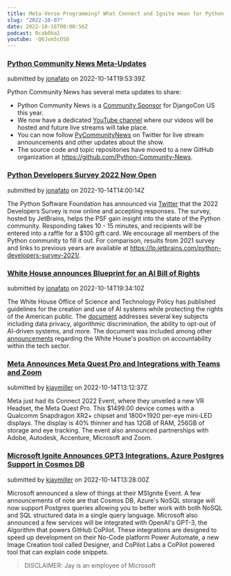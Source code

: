 ```yaml
---
title: Meta-Verse Programming? What Connect and Ignite mean for Python Professionals
slug: "2022-10-07"
date: 2022-10-16T00:00:56Z
podcast: 0cab0ba2
youtube: -Q6Jvm5cOS0
---
```



### [Python Community News Meta-Updates](https://pythoncommunitynews.com)

submitted by [jonafato](https://github.com/jonafato) on 2022-10-14T19:53:39Z

Python Community News has several meta updates to share:
- Python Community News is a [Community Sponsor](https://2022.djangocon.us/sponsors/) for DjangoCon US this year.
- We now have a dedicated [YouTube channel](https://www.youtube.com/channel/UCA8N-T_aEhHLzwwn47K-UFw) where our videos will be hosted and future live streams will take place.
- You can now follow [PyCommunityNews](https://twitter.com/PyCommunityNews) on Twitter for live stream announcements and other updates about the show.
- The source code and topic repositories have moved to a new GitHub organization at https://github.com/Python-Community-News.


### [Python Developers Survey 2022 Now Open](https://surveys.jetbrains.com/s3/c1-python-developers-survey-2022)

submitted by [jonafato](https://github.com/jonafato) on 2022-10-14T14:00:14Z

The Python Software Foundation has announced via [Twitter](https://twitter.com/ThePSF/status/1580668956154527745) that the 2022 Developers Survey is now online and accepting responses. The survey, hosted by JetBrains, helps the PSF gain insight into the state of the Python community. Responding takes 10 - 15 minutes, and recipients will be entered into a raffle for a $100 gift card. We encourage all members of the Python community to fill it out. For comparison, results from 2021 survey and links to previous years are available at https://lp.jetbrains.com/python-developers-survey-2021/.


### [White House announces Blueprint for an AI Bill of Rights](https://www.whitehouse.gov/ostp/news-updates/2022/10/04/blueprint-for-an-ai-bill-of-rightsa-vision-for-protecting-our-civil-rights-in-the-algorithmic-age/)

submitted by [jonafato](https://github.com/jonafato) on 2022-10-14T19:34:10Z

The White House Office of Science and Technology Policy has published guidelines for the creation and use of AI systems while protecting the rights of the American public. The [document](https://www.whitehouse.gov/ostp/ai-bill-of-rights/) addresses several key subjects including data privacy, algorithmic discrimination, the ability to opt-out of AI-driven systems, and more. The document was included among other [announcements](https://www.whitehouse.gov/ostp/news-updates/2022/10/04/fact-sheet-biden-harris-administration-announces-key-actions-to-advance-tech-accountability-and-protect-the-rights-of-the-american-public/) regarding the White House's position on accountability within the tech sector.


### [Meta Announces Meta Quest Pro and Integrations with Teams and Zoom](https://www.zdnet.com/article/everything-meta-just-revealed-at-its-meta-connect-2022-event/)

submitted by [kjaymiller](https://github.com/kjaymiller) on 2022-10-14T13:12:37Z

Meta just had its Connect 2022 Event, where they unveiled a new VR Headset, the Meta Quest Pro. This $1499.00 device comes with a Qualcomm Snapdragon XR2+ chipset and 1800×1920 per-eye mini-LED displays. The display is 40% thinner and has 12GB of RAM, 256GB of storage and eye tracking.
The event also announced partnerships with Adobe, Autodesk, Accenture, Microsoft and Zoom.


### [Microsoft Ignite Announces GPT3 Integrations, Azure Postgres Support in Cosmos DB](https://news.microsoft.com/ignite-2022-book-of-news/)

submitted by [kjaymiller](https://github.com/kjaymiller) on 2022-10-14T13:28:00Z

Microsoft announced a slew of things at their MSIgnite Event.
A few announcements of note are that Cosmos DB, Azure's NoSQL storage will now support Postgres queries allowing you to better work with both NoSQL and SQL structured data in a single query language.
Microsoft also announced a few services will be integrated with OpenAI's GPT-3, the Algorithm that powers GitHub CoPilot. These integrations are designed to speed up development on their No-Code platform Power Automate, a new Image Creation tool called Designer, and CoPilot Labs a CoPilot powered tool that can explain code snippets.

> DISCLAIMER: Jay is an employee of Microsoft
